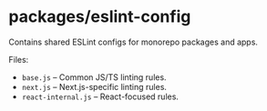 # packages/eslint-config

Contains shared ESLint configs for monorepo packages and apps.

Files:

- `base.js` – Common JS/TS linting rules.
- `next.js` – Next.js-specific linting rules.
- `react-internal.js` – React-focused rules.

